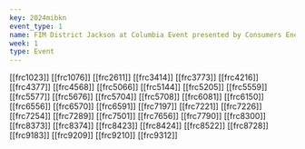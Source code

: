```yaml
---
key: 2024mibkn
event_type: 1
name: FIM District Jackson at Columbia Event presented by Consumers Energy Foundation
week: 1
type: Event
---
```

[[frc1023]]
[[frc1076]]
[[frc2611]]
[[frc3414]]
[[frc3773]]
[[frc4216]]
[[frc4377]]
[[frc4568]]
[[frc5066]]
[[frc5144]]
[[frc5205]]
[[frc5559]]
[[frc5577]]
[[frc5676]]
[[frc5704]]
[[frc5708]]
[[frc6081]]
[[frc6150]]
[[frc6556]]
[[frc6570]]
[[frc6591]]
[[frc7197]]
[[frc7221]]
[[frc7226]]
[[frc7254]]
[[frc7289]]
[[frc7501]]
[[frc7656]]
[[frc7790]]
[[frc8300]]
[[frc8373]]
[[frc8374]]
[[frc8423]]
[[frc8424]]
[[frc8522]]
[[frc8728]]
[[frc9183]]
[[frc9209]]
[[frc9210]]
[[frc9312]]
